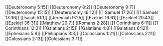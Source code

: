 [[Deuteronomy 5:15]]
[[Deuteronomy 8:2]]
[[Deuteronomy 9:7]]
[[Deuteronomy 15:15]]
[[Deuteronomy 16:12]]
[[1 Samuel 17:26]]
[[1 Samuel 17:36]]
[[Isaiah 51:1]]
[[Jeremiah 9:25]]
[[Ezekiel 16:61]]
[[Ezekiel 20:43]]
[[Ezekiel 36:31]]
[[Matthew 20:7]]
[[Romans 2:28]]
[[1 Corinthians 6:11]]
[[1 Corinthians 12:2]]
[[Galatians 2:15]]
[[Galatians 4:8]]
[[Galatians 6:12]]
[[Ephesians 5:8]]
[[Philippians 3:3]]
[[Colossians 1:21]]
[[Colossians 2:11]]
[[Colossians 2:13]]
[[Colossians 3:11]]
